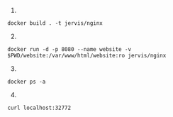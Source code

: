 1. 
```
docker build . -t jervis/nginx
```

2. 
```
docker run -d -p 8080 --name website -v $PWD/website:/var/www/html/website:ro jervis/nginx
```

3. 
```
docker ps -a
```

4. 
```
curl localhost:32772
```